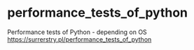 # performance_tests_of_python
Performance tests of Python - depending on OS
https://surrerstry.pl/performance_tests_of_python
